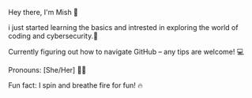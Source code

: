Hey there, I'm Mish 👋

i just started learning the basics and intrested in exploring the world of coding and cybersecurity.🪪

Currently figuring out how to navigate GitHub – any tips are welcome! 💻

Pronouns: [She/Her] 👩‍🎤

Fun fact: I spin and breathe fire for fun! 🔥

<!---
TechMish/TechMish is a ✨ special ✨ repository because its `README.md` (this file) appears on your GitHub profile.
You can click the Preview link to take a look at your changes.
--->
